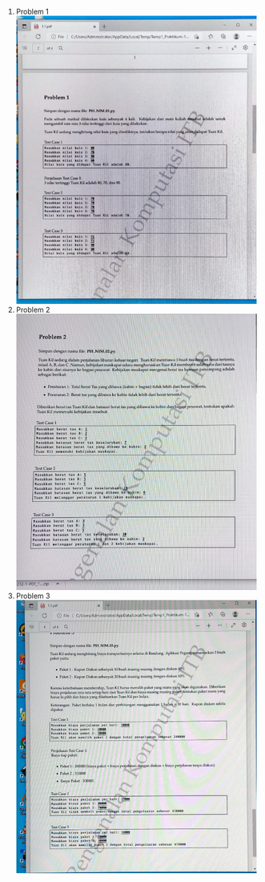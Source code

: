 1. Problem 1 ![Problem 1](https://github.com/dinagoethe/dinagoethe.github.io/blob/master/pk/p01.jpeg)
2. Problem 2 ![Problem 2](https://github.com/dinagoethe/dinagoethe.github.io/blob/master/pk/p02.jpeg)
3. Problem 3 ![Problem 3](https://github.com/dinagoethe/dinagoethe.github.io/blob/master/pk/p03.jpeg)
